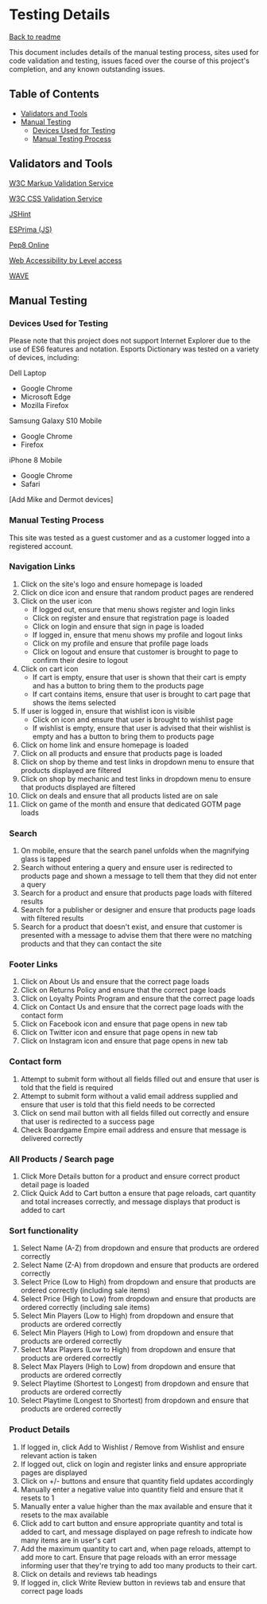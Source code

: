 # Testing Details

[Back to readme](https://github.com/mark-obeirne/boardgameempire/blob/master/README.md)

This document includes details of the manual testing process, sites used for code validation and testing, issues faced over the course of this project's completion, and any known outstanding issues.

## Table of Contents
* [Validators and Tools](#validators-and-tools)
* [Manual Testing](#manual-testing)
    * [Devices Used for Testing](#devices-used-for-testing)
    * [Manual Testing Process](#manual-testing-process)


## Validators and Tools
[W3C Markup Validation Service](https://validator.w3.org/)

[W3C CSS Validation Service](https://jigsaw.w3.org/css-validator/)

[JSHint](https://jshint.com/)

[ESPrima (JS)](https://esprima.org/demo/validate.html) 

[Pep8 Online](http://pep8online.com/checkresult) 

[Web Accessibility by Level access](https://www.webaccessibility.com/)

[WAVE](https://wave.webaim.org/report#/http://boardgameempire.herokuapp.com/)

## Manual Testing
### Devices Used for Testing
Please note that this project does not support Internet Explorer due to the use of ES6 features and notation. Esports Dictionary was tested on a variety of devices, including:

Dell Laptop
* Google Chrome
* Microsoft Edge
* Mozilla Firefox

Samsung Galaxy S10 Mobile
* Google Chrome
* Firefox

iPhone 8 Mobile
* Google Chrome
* Safari

[Add Mike and Dermot devices]

### Manual Testing Process
This site was tested as a guest customer and as a customer logged into a registered account.

### Navigation Links
1. Click on the site's logo and ensure homepage is loaded
2. Click on dice icon and ensure that random product pages are rendered
3. Click on the user icon
    * If logged out, ensure that menu shows register and login links
    * Click on register and ensure that registration page is loaded
    * Click on login and ensure that sign in page is loaded
    * If logged in, ensure that menu shows my profile and logout links
    * Click on my profile and ensure that profile page loads
    * Click on logout and ensure that customer is brought to page to confirm their desire to logout
4. Click on cart icon
    * If cart is empty, ensure that user is shown that their cart is empty and has a button to bring them to the products page
    * If cart contains items, ensure that user is brought to cart page that shows the items selected
5. If user is logged in, ensure that wishlist icon is visible
    * Click on icon and ensure that user is brought to wishlist page
    * If wishlist is empty, ensure that user is advised that their wishlist is empty and has a button to bring them to products page
6. Click on home link and ensure homepage is loaded
7. Click on all products and ensure that products page is loaded
8. Click on shop by theme and test links in dropdown menu to ensure that products displayed are filtered
9. Click on shop by mechanic and test links in dropdown menu to ensure that products displayed are filtered
10. Click on deals and ensure that all products listed are on sale
11. Click on game of the month and ensure that dedicated GOTM page loads

### Search
1. On mobile, ensure that the search panel unfolds when the magnifying glass is tapped
1. Search without entering a query and ensure user is redirected to products page and shown a message to tell them that they did not enter a query
2. Search for a product and ensure that products page loads with filtered results
3. Search for a publisher or designer and ensure that products page loads with filtered results
4. Search for a product that doesn't exist, and ensure that customer is presented with a message to advise them that there were no matching products and that they can contact the site

### Footer Links
1. Click on About Us and ensure that the correct page loads
2. Click on Returns Policy and ensure that the correct page loads
3. Click on Loyalty Points Program and ensure that the correct page loads
4. Click on Contact Us and ensure that the correct page loads with the contact form
5. Click on Facebook icon and ensure that page opens in new tab
6. Click on Twitter icon and ensure that page opens in new tab
7. Click on Instagram icon and ensure that page opens in new tab

### Contact form
1. Attempt to submit form without all fields filled out and ensure that user is told that the field is required
2. Attempt to submit form without a valid email address supplied and ensure that user is told that this field needs to be corrected
3. Click on send mail button with all fields filled out correctly and ensure that user is redirected to a success page
4. Check Boardgame Empire email address and ensure that message is delivered correctly

### All Products / Search page
1. Click More Details button for a product and ensure correct product detail page is loaded
2. Click Quick Add to Cart button a ensure that page reloads, cart quantity and total increases correctly, and message displays that product is added to cart

### Sort functionality
1. Select Name (A-Z) from dropdown and ensure that products are ordered correctly
2. Select Name (Z-A) from dropdown and ensure that products are ordered correctly
3. Select Price (Low to High) from dropdown and ensure that products are ordered correctly (including sale items)
4. Select Price (High to Low) from dropdown and ensure that products are ordered correctly (including sale items)
5. Select Min Players (Low to High) from dropdown and ensure that products are ordered correctly
6. Select Min Players (High to Low) from dropdown and ensure that products are ordered correctly
7. Select Max Players (Low to High) from dropdown and ensure that products are ordered correctly
8. Select Max Players (High to Low) from dropdown and ensure that products are ordered correctly
9. Select Playtime (Shortest to Longest) from dropdown and ensure that products are ordered correctly
10. Select Playtime (Longest to Shortest) from dropdown and ensure that products are ordered correctly

### Product Details
1. If logged in, click Add to Wishlist / Remove from Wishlist and ensure relevant action is taken
2. If logged out, click on login and register links and ensure appropriate pages are displayed
3. Click on +/- buttons and ensure that quantity field updates accordingly
4. Manually enter a negative value into quantity field and ensure that it resets to 1
5. Manually enter a value higher than the max available and ensure that it resets to the max available
6. Click add to cart button and ensure appropriate quantity and total is added to cart, and message displayed on page refresh to indicate how many items are in user's cart
7. Add the maximum quantity to cart and, when page reloads, attempt to add more to cart. Ensure that page reloads with an error message informing user that they're trying to add too many products to their cart. 
8. Click on details and reviews tab headings
9. If logged in, click Write Review button in reviews tab and ensure that correct page loads
